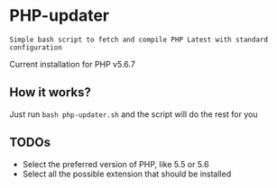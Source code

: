 # PHP-updater
    
    Simple bash script to fetch and compile PHP Latest with standard configuration
    
Current installation for PHP v5.6.7

## How it works?

Just run `bash php-updater.sh` and the script will do the rest for you

## TODOs

* Select the preferred version of PHP, like 5.5 or 5.6
* Select all the possible extension that should be installed
